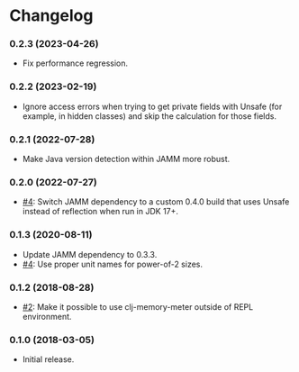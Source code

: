 # Changelog

### 0.2.3 (2023-04-26)

- Fix performance regression.

### 0.2.2 (2023-02-19)

- Ignore access errors when trying to get private fields with Unsafe (for
  example, in hidden classes) and skip the calculation for those fields.

### 0.2.1 (2022-07-28)

- Make Java version detection within JAMM more robust.

### 0.2.0 (2022-07-27)

- [#4](https://github.com/clojure-goes-fast/clj-memory-meter/issues/5): Switch
  JAMM dependency to a custom 0.4.0 build that uses Unsafe instead of reflection
  when run in JDK 17+.

### 0.1.3 (2020-08-11)

- Update JAMM dependency to 0.3.3.
- [#4](https://github.com/clojure-goes-fast/clj-memory-meter/issues/4): Use proper unit names for power-of-2 sizes.

### 0.1.2 (2018-08-28)

- [#2](https://github.com/clojure-goes-fast/clj-memory-meter/issues/2): Make it possible to use clj-memory-meter outside of REPL environment.

### 0.1.0 (2018-03-05)

- Initial release.
